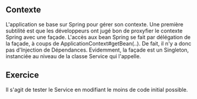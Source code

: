 ## Contexte

L'application se base sur Spring pour gérer son contexte.
Une première subtilité est que les développeurs ont jugé bon de proxyfier le contexte Spring avec une façade.
L'accès aux bean Spring se fait par délégation de la façade, à coups de ApplicationContext#getBean(..).
De fait, il n'y a donc pas d'Injection de Dépendances.
Evidemment, la façade est un Singleton, instanciée au niveau de la classe Service qui l'appelle.

## Exercice

Il s'agit de tester le Service en modifiant le moins de code initial possible.
